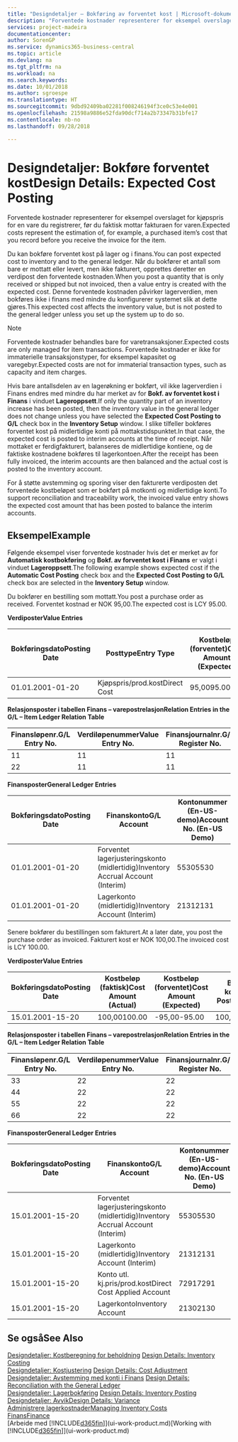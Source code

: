 ```yaml
---
title: "Designdetaljer – Bokføring av forventet kost | Microsoft-dokumentasjon"
description: "Forventede kostnader representerer for eksempel overslaget for kjøpspris for en vare du registrerer, før du faktisk mottar fakturaen for varen."
services: project-madeira
documentationcenter: 
author: SorenGP
ms.service: dynamics365-business-central
ms.topic: article
ms.devlang: na
ms.tgt_pltfrm: na
ms.workload: na
ms.search.keywords: 
ms.date: 10/01/2018
ms.author: sgroespe
ms.translationtype: HT
ms.sourcegitcommit: 9dbd92409ba02281f008246194f3ce0c53e4e001
ms.openlocfilehash: 21598a9886e52fda90dcf714a2b73347b31bfe17
ms.contentlocale: nb-no
ms.lasthandoff: 09/28/2018

---
```

# <a name="design-details-expected-cost-posting"></a><span data-ttu-id="78ad3-103">Designdetaljer: Bokføre forventet kost</span><span class="sxs-lookup"><span data-stu-id="78ad3-103">Design Details: Expected Cost Posting</span></span>
<span data-ttu-id="78ad3-104">Forventede kostnader representerer for eksempel overslaget for kjøpspris for en vare du registrerer, før du faktisk mottar fakturaen for varen.</span><span class="sxs-lookup"><span data-stu-id="78ad3-104">Expected costs represent the estimation of, for example, a purchased item’s cost that you record before you receive the invoice for the item.</span></span>  

 <span data-ttu-id="78ad3-105">Du kan bokføre forventet kost på lager og i finans.</span><span class="sxs-lookup"><span data-stu-id="78ad3-105">You can post expected cost to inventory and to the general ledger.</span></span> <span data-ttu-id="78ad3-106">Når du bokfører et antall som bare er mottatt eller levert, men ikke fakturert, opprettes deretter en verdipost den forventede kostnaden.</span><span class="sxs-lookup"><span data-stu-id="78ad3-106">When you post a quantity that is only received or shipped but not invoiced, then a value entry is created with the expected cost.</span></span> <span data-ttu-id="78ad3-107">Denne forventede kostnaden påvirker lagerverdien, men bokføres ikke i finans med mindre du konfigurerer systemet slik at dette gjøres.</span><span class="sxs-lookup"><span data-stu-id="78ad3-107">This expected cost affects the inventory value, but is not posted to the general ledger unless you set up the system up to do so.</span></span>  

> [!NOTE]  
>  <span data-ttu-id="78ad3-108">Forventede kostnader behandles bare for varetransaksjoner.</span><span class="sxs-lookup"><span data-stu-id="78ad3-108">Expected costs are only managed for item transactions.</span></span> <span data-ttu-id="78ad3-109">Forventede kostnader er ikke for immaterielle transaksjonstyper, for eksempel kapasitet og varegebyr.</span><span class="sxs-lookup"><span data-stu-id="78ad3-109">Expected costs are not for immaterial transaction types, such as capacity and item charges.</span></span>  

 <span data-ttu-id="78ad3-110">Hvis bare antallsdelen av en lagerøkning er bokført, vil ikke lagerverdien i Finans endres med mindre du har merket av for **Bokf. av forventet kost i Finans** i vinduet **Lageroppsett**.</span><span class="sxs-lookup"><span data-stu-id="78ad3-110">If only the quantity part of an inventory increase has been posted, then the inventory value in the general ledger does not change unless you have selected the **Expected Cost Posting to G/L** check box in the **Inventory Setup** window.</span></span> <span data-ttu-id="78ad3-111">I slike tilfeller bokføres forventet kost på midlertidige konti på mottakstidspunktet.</span><span class="sxs-lookup"><span data-stu-id="78ad3-111">In that case, the expected cost is posted to interim accounts at the time of receipt.</span></span> <span data-ttu-id="78ad3-112">Når mottaket er ferdigfakturert, balanseres de midlertidige kontiene, og de faktiske kostnadene bokføres til lagerkontoen.</span><span class="sxs-lookup"><span data-stu-id="78ad3-112">After the receipt has been fully invoiced, the interim accounts are then balanced and the actual cost is posted to the inventory account.</span></span>  

 <span data-ttu-id="78ad3-113">For å støtte avstemming og sporing viser den fakturerte verdiposten det forventede kostbeløpet som er bokført på motkonti og midlertidige konti.</span><span class="sxs-lookup"><span data-stu-id="78ad3-113">To support reconciliation and traceability work, the invoiced value entry shows the expected cost amount that has been posted to balance the interim accounts.</span></span>  

## <a name="example"></a><span data-ttu-id="78ad3-114">Eksempel</span><span class="sxs-lookup"><span data-stu-id="78ad3-114">Example</span></span>  
 <span data-ttu-id="78ad3-115">Følgende eksempel viser forventede kostnader hvis det er merket av for **Automatisk kostbokføring** og **Bokf. av forventet kost i Finans** er valgt i vinduet **Lageroppsett**.</span><span class="sxs-lookup"><span data-stu-id="78ad3-115">The following example shows expected cost if the **Automatic Cost Posting** check box and the **Expected Cost Posting to G/L** check box are selected in the **Inventory Setup** window.</span></span>  

 <span data-ttu-id="78ad3-116">Du bokfører en bestilling som mottatt.</span><span class="sxs-lookup"><span data-stu-id="78ad3-116">You post a purchase order as received.</span></span> <span data-ttu-id="78ad3-117">Forventet kostnad er NOK 95,00.</span><span class="sxs-lookup"><span data-stu-id="78ad3-117">The expected cost is LCY 95.00.</span></span>  

 <span data-ttu-id="78ad3-118">**Verdiposter**</span><span class="sxs-lookup"><span data-stu-id="78ad3-118">**Value Entries**</span></span>  

|<span data-ttu-id="78ad3-119">Bokføringsdato</span><span class="sxs-lookup"><span data-stu-id="78ad3-119">Posting Date</span></span>|<span data-ttu-id="78ad3-120">Posttype</span><span class="sxs-lookup"><span data-stu-id="78ad3-120">Entry Type</span></span>|<span data-ttu-id="78ad3-121">Kostbeløp (forventet)</span><span class="sxs-lookup"><span data-stu-id="78ad3-121">Cost Amount (Expected)</span></span>|<span data-ttu-id="78ad3-122">Forventet kost bokført i Finans</span><span class="sxs-lookup"><span data-stu-id="78ad3-122">Expected Cost Posted to G/L</span></span>|<span data-ttu-id="78ad3-123">Forventet kostnad</span><span class="sxs-lookup"><span data-stu-id="78ad3-123">Expected Cost</span></span>|<span data-ttu-id="78ad3-124">Varepostnr.</span><span class="sxs-lookup"><span data-stu-id="78ad3-124">Item Ledger Entry No.</span></span>|<span data-ttu-id="78ad3-125">Løpenr.</span><span class="sxs-lookup"><span data-stu-id="78ad3-125">Entry No.</span></span>|  
|------------------|----------------|------------------------------|----------------------------------|-------------------|---------------------------|---------------|  
|<span data-ttu-id="78ad3-126">01.01.20</span><span class="sxs-lookup"><span data-stu-id="78ad3-126">01-01-20</span></span>|<span data-ttu-id="78ad3-127">Kjøpspris/prod.kost</span><span class="sxs-lookup"><span data-stu-id="78ad3-127">Direct Cost</span></span>|<span data-ttu-id="78ad3-128">95,00</span><span class="sxs-lookup"><span data-stu-id="78ad3-128">95.00</span></span>|<span data-ttu-id="78ad3-129">95,00</span><span class="sxs-lookup"><span data-stu-id="78ad3-129">95.00</span></span>|<span data-ttu-id="78ad3-130">Ja</span><span class="sxs-lookup"><span data-stu-id="78ad3-130">Yes</span></span>|<span data-ttu-id="78ad3-131">1</span><span class="sxs-lookup"><span data-stu-id="78ad3-131">1</span></span>|<span data-ttu-id="78ad3-132">1</span><span class="sxs-lookup"><span data-stu-id="78ad3-132">1</span></span>|  

 <span data-ttu-id="78ad3-133">**Relasjonsposter i tabellen Finans – varepostrelasjon**</span><span class="sxs-lookup"><span data-stu-id="78ad3-133">**Relation Entries in the G/L – Item Ledger Relation Table**</span></span>  

|<span data-ttu-id="78ad3-134">Finansløpenr.</span><span class="sxs-lookup"><span data-stu-id="78ad3-134">G/L Entry No.</span></span>|<span data-ttu-id="78ad3-135">Verdiløpenummer</span><span class="sxs-lookup"><span data-stu-id="78ad3-135">Value Entry No.</span></span>|<span data-ttu-id="78ad3-136">Finansjournalnr.</span><span class="sxs-lookup"><span data-stu-id="78ad3-136">G/L Register No.</span></span>|  
|--------------------|---------------------|-----------------------|  
|<span data-ttu-id="78ad3-137">1</span><span class="sxs-lookup"><span data-stu-id="78ad3-137">1</span></span>|<span data-ttu-id="78ad3-138">1</span><span class="sxs-lookup"><span data-stu-id="78ad3-138">1</span></span>|<span data-ttu-id="78ad3-139">1</span><span class="sxs-lookup"><span data-stu-id="78ad3-139">1</span></span>|  
|<span data-ttu-id="78ad3-140">2</span><span class="sxs-lookup"><span data-stu-id="78ad3-140">2</span></span>|<span data-ttu-id="78ad3-141">1</span><span class="sxs-lookup"><span data-stu-id="78ad3-141">1</span></span>|<span data-ttu-id="78ad3-142">1</span><span class="sxs-lookup"><span data-stu-id="78ad3-142">1</span></span>|  

 <span data-ttu-id="78ad3-143">**Finansposter**</span><span class="sxs-lookup"><span data-stu-id="78ad3-143">**General Ledger Entries**</span></span>  

|<span data-ttu-id="78ad3-144">Bokføringsdato</span><span class="sxs-lookup"><span data-stu-id="78ad3-144">Posting Date</span></span>|<span data-ttu-id="78ad3-145">Finanskonto</span><span class="sxs-lookup"><span data-stu-id="78ad3-145">G/L Account</span></span>|<span data-ttu-id="78ad3-146">Kontonummer (En-US-demo)</span><span class="sxs-lookup"><span data-stu-id="78ad3-146">Account No. (En-US Demo)</span></span>|<span data-ttu-id="78ad3-147">Beløp</span><span class="sxs-lookup"><span data-stu-id="78ad3-147">Amount</span></span>|<span data-ttu-id="78ad3-148">Løpenr.</span><span class="sxs-lookup"><span data-stu-id="78ad3-148">Entry No.</span></span>|  
|------------------|------------------|---------------------------------|------------|---------------|  
|<span data-ttu-id="78ad3-149">01.01.20</span><span class="sxs-lookup"><span data-stu-id="78ad3-149">01-01-20</span></span>|<span data-ttu-id="78ad3-150">Forventet lagerjusteringskonto (midlertidig)</span><span class="sxs-lookup"><span data-stu-id="78ad3-150">Inventory Accrual Account (Interim)</span></span>|<span data-ttu-id="78ad3-151">5530</span><span class="sxs-lookup"><span data-stu-id="78ad3-151">5530</span></span>|<span data-ttu-id="78ad3-152">-95,00</span><span class="sxs-lookup"><span data-stu-id="78ad3-152">-95.00</span></span>|<span data-ttu-id="78ad3-153">2</span><span class="sxs-lookup"><span data-stu-id="78ad3-153">2</span></span>|  
|<span data-ttu-id="78ad3-154">01.01.20</span><span class="sxs-lookup"><span data-stu-id="78ad3-154">01-01-20</span></span>|<span data-ttu-id="78ad3-155">Lagerkonto (midlertidig)</span><span class="sxs-lookup"><span data-stu-id="78ad3-155">Inventory Account (Interim)</span></span>|<span data-ttu-id="78ad3-156">2131</span><span class="sxs-lookup"><span data-stu-id="78ad3-156">2131</span></span>|<span data-ttu-id="78ad3-157">95,00</span><span class="sxs-lookup"><span data-stu-id="78ad3-157">95.00</span></span>|<span data-ttu-id="78ad3-158">1</span><span class="sxs-lookup"><span data-stu-id="78ad3-158">1</span></span>|  

 <span data-ttu-id="78ad3-159">Senere bokfører du bestillingen som fakturert.</span><span class="sxs-lookup"><span data-stu-id="78ad3-159">At a later date, you post the purchase order as invoiced.</span></span> <span data-ttu-id="78ad3-160">Fakturert kost er NOK 100,00.</span><span class="sxs-lookup"><span data-stu-id="78ad3-160">The invoiced cost is LCY 100.00.</span></span>  

 <span data-ttu-id="78ad3-161">**Verdiposter**</span><span class="sxs-lookup"><span data-stu-id="78ad3-161">**Value Entries**</span></span>  

|<span data-ttu-id="78ad3-162">Bokføringsdato</span><span class="sxs-lookup"><span data-stu-id="78ad3-162">Posting Date</span></span>|<span data-ttu-id="78ad3-163">Kostbeløp (faktisk)</span><span class="sxs-lookup"><span data-stu-id="78ad3-163">Cost Amount (Actual)</span></span>|<span data-ttu-id="78ad3-164">Kostbeløp (forventet)</span><span class="sxs-lookup"><span data-stu-id="78ad3-164">Cost Amount (Expected)</span></span>|<span data-ttu-id="78ad3-165">Bokført kost</span><span class="sxs-lookup"><span data-stu-id="78ad3-165">Cost Posted to G/L</span></span>|<span data-ttu-id="78ad3-166">Forventet kostnad</span><span class="sxs-lookup"><span data-stu-id="78ad3-166">Expected Cost</span></span>|<span data-ttu-id="78ad3-167">Varepostnr.</span><span class="sxs-lookup"><span data-stu-id="78ad3-167">Item Ledger Entry No.</span></span>|<span data-ttu-id="78ad3-168">Løpenr.</span><span class="sxs-lookup"><span data-stu-id="78ad3-168">Entry No.</span></span>|  
|------------------|----------------------------|------------------------------|-------------------------|-------------------|---------------------------|---------------|  
|<span data-ttu-id="78ad3-169">15.01.20</span><span class="sxs-lookup"><span data-stu-id="78ad3-169">01-15-20</span></span>|<span data-ttu-id="78ad3-170">100,00</span><span class="sxs-lookup"><span data-stu-id="78ad3-170">100.00</span></span>|<span data-ttu-id="78ad3-171">-95,00</span><span class="sxs-lookup"><span data-stu-id="78ad3-171">-95.00</span></span>|<span data-ttu-id="78ad3-172">100,00</span><span class="sxs-lookup"><span data-stu-id="78ad3-172">100.00</span></span>|<span data-ttu-id="78ad3-173">Nei</span><span class="sxs-lookup"><span data-stu-id="78ad3-173">No</span></span>|<span data-ttu-id="78ad3-174">1</span><span class="sxs-lookup"><span data-stu-id="78ad3-174">1</span></span>|<span data-ttu-id="78ad3-175">2</span><span class="sxs-lookup"><span data-stu-id="78ad3-175">2</span></span>|  

 <span data-ttu-id="78ad3-176">**Relasjonsposter i tabellen Finans – varepostrelasjon**</span><span class="sxs-lookup"><span data-stu-id="78ad3-176">**Relation Entries in the G/L – Item Ledger Relation Table**</span></span>  

|<span data-ttu-id="78ad3-177">Finansløpenr.</span><span class="sxs-lookup"><span data-stu-id="78ad3-177">G/L Entry No.</span></span>|<span data-ttu-id="78ad3-178">Verdiløpenummer</span><span class="sxs-lookup"><span data-stu-id="78ad3-178">Value Entry No.</span></span>|<span data-ttu-id="78ad3-179">Finansjournalnr.</span><span class="sxs-lookup"><span data-stu-id="78ad3-179">G/L Register No.</span></span>|  
|--------------------|---------------------|-----------------------|  
|<span data-ttu-id="78ad3-180">3</span><span class="sxs-lookup"><span data-stu-id="78ad3-180">3</span></span>|<span data-ttu-id="78ad3-181">2</span><span class="sxs-lookup"><span data-stu-id="78ad3-181">2</span></span>|<span data-ttu-id="78ad3-182">2</span><span class="sxs-lookup"><span data-stu-id="78ad3-182">2</span></span>|  
|<span data-ttu-id="78ad3-183">4</span><span class="sxs-lookup"><span data-stu-id="78ad3-183">4</span></span>|<span data-ttu-id="78ad3-184">2</span><span class="sxs-lookup"><span data-stu-id="78ad3-184">2</span></span>|<span data-ttu-id="78ad3-185">2</span><span class="sxs-lookup"><span data-stu-id="78ad3-185">2</span></span>|  
|<span data-ttu-id="78ad3-186">5</span><span class="sxs-lookup"><span data-stu-id="78ad3-186">5</span></span>|<span data-ttu-id="78ad3-187">2</span><span class="sxs-lookup"><span data-stu-id="78ad3-187">2</span></span>|<span data-ttu-id="78ad3-188">2</span><span class="sxs-lookup"><span data-stu-id="78ad3-188">2</span></span>|  
|<span data-ttu-id="78ad3-189">6</span><span class="sxs-lookup"><span data-stu-id="78ad3-189">6</span></span>|<span data-ttu-id="78ad3-190">2</span><span class="sxs-lookup"><span data-stu-id="78ad3-190">2</span></span>|<span data-ttu-id="78ad3-191">2</span><span class="sxs-lookup"><span data-stu-id="78ad3-191">2</span></span>|  

 <span data-ttu-id="78ad3-192">**Finansposter**</span><span class="sxs-lookup"><span data-stu-id="78ad3-192">**General Ledger Entries**</span></span>  

|<span data-ttu-id="78ad3-193">Bokføringsdato</span><span class="sxs-lookup"><span data-stu-id="78ad3-193">Posting Date</span></span>|<span data-ttu-id="78ad3-194">Finanskonto</span><span class="sxs-lookup"><span data-stu-id="78ad3-194">G/L Account</span></span>|<span data-ttu-id="78ad3-195">Kontonummer (En-US-demo)</span><span class="sxs-lookup"><span data-stu-id="78ad3-195">Account No. (En-US Demo)</span></span>|<span data-ttu-id="78ad3-196">Beløp</span><span class="sxs-lookup"><span data-stu-id="78ad3-196">Amount</span></span>|<span data-ttu-id="78ad3-197">Løpenr.</span><span class="sxs-lookup"><span data-stu-id="78ad3-197">Entry No.</span></span>|  
|------------------|------------------|---------------------------------|------------|---------------|  
|<span data-ttu-id="78ad3-198">15.01.20</span><span class="sxs-lookup"><span data-stu-id="78ad3-198">01-15-20</span></span>|<span data-ttu-id="78ad3-199">Forventet lagerjusteringskonto (midlertidig)</span><span class="sxs-lookup"><span data-stu-id="78ad3-199">Inventory Accrual Account (Interim)</span></span>|<span data-ttu-id="78ad3-200">5530</span><span class="sxs-lookup"><span data-stu-id="78ad3-200">5530</span></span>|<span data-ttu-id="78ad3-201">95,00</span><span class="sxs-lookup"><span data-stu-id="78ad3-201">95.00</span></span>|<span data-ttu-id="78ad3-202">4</span><span class="sxs-lookup"><span data-stu-id="78ad3-202">4</span></span>|  
|<span data-ttu-id="78ad3-203">15.01.20</span><span class="sxs-lookup"><span data-stu-id="78ad3-203">01-15-20</span></span>|<span data-ttu-id="78ad3-204">Lagerkonto (midlertidig)</span><span class="sxs-lookup"><span data-stu-id="78ad3-204">Inventory Account (Interim)</span></span>|<span data-ttu-id="78ad3-205">2131</span><span class="sxs-lookup"><span data-stu-id="78ad3-205">2131</span></span>|<span data-ttu-id="78ad3-206">-95,00</span><span class="sxs-lookup"><span data-stu-id="78ad3-206">-95.00</span></span>|<span data-ttu-id="78ad3-207">3</span><span class="sxs-lookup"><span data-stu-id="78ad3-207">3</span></span>|  
|<span data-ttu-id="78ad3-208">15.01.20</span><span class="sxs-lookup"><span data-stu-id="78ad3-208">01-15-20</span></span>|<span data-ttu-id="78ad3-209">Konto utl. kj.pris/prod.kost</span><span class="sxs-lookup"><span data-stu-id="78ad3-209">Direct Cost Applied Account</span></span>|<span data-ttu-id="78ad3-210">7291</span><span class="sxs-lookup"><span data-stu-id="78ad3-210">7291</span></span>|<span data-ttu-id="78ad3-211">-100</span><span class="sxs-lookup"><span data-stu-id="78ad3-211">-100</span></span>|<span data-ttu-id="78ad3-212">6</span><span class="sxs-lookup"><span data-stu-id="78ad3-212">6</span></span>|  
|<span data-ttu-id="78ad3-213">15.01.20</span><span class="sxs-lookup"><span data-stu-id="78ad3-213">01-15-20</span></span>|<span data-ttu-id="78ad3-214">Lagerkonto</span><span class="sxs-lookup"><span data-stu-id="78ad3-214">Inventory Account</span></span>|<span data-ttu-id="78ad3-215">2130</span><span class="sxs-lookup"><span data-stu-id="78ad3-215">2130</span></span>|<span data-ttu-id="78ad3-216">100</span><span class="sxs-lookup"><span data-stu-id="78ad3-216">100</span></span>|<span data-ttu-id="78ad3-217">5</span><span class="sxs-lookup"><span data-stu-id="78ad3-217">5</span></span>|  

## <a name="see-also"></a><span data-ttu-id="78ad3-218">Se også</span><span class="sxs-lookup"><span data-stu-id="78ad3-218">See Also</span></span>
 <span data-ttu-id="78ad3-219">[Designdetaljer: Kostberegning for beholdning](design-details-inventory-costing.md) </span><span class="sxs-lookup"><span data-stu-id="78ad3-219">[Design Details: Inventory Costing](design-details-inventory-costing.md) </span></span>  
 <span data-ttu-id="78ad3-220">[Designdetaljer: Kostjustering](design-details-cost-adjustment.md) </span><span class="sxs-lookup"><span data-stu-id="78ad3-220">[Design Details: Cost Adjustment](design-details-cost-adjustment.md) </span></span>  
 <span data-ttu-id="78ad3-221">[Designdetaljer: Avstemming med konti i Finans](design-details-reconciliation-with-the-general-ledger.md) </span><span class="sxs-lookup"><span data-stu-id="78ad3-221">[Design Details: Reconciliation with the General Ledger](design-details-reconciliation-with-the-general-ledger.md) </span></span>  
 <span data-ttu-id="78ad3-222">[Designdetaljer: Lagerbokføring](design-details-inventory-posting.md) </span><span class="sxs-lookup"><span data-stu-id="78ad3-222">[Design Details: Inventory Posting](design-details-inventory-posting.md) </span></span>  
 [<span data-ttu-id="78ad3-223">Designdetaljer: Avvik</span><span class="sxs-lookup"><span data-stu-id="78ad3-223">Design Details: Variance</span></span>](design-details-variance.md)  
 [<span data-ttu-id="78ad3-224">Administrere lagerkostnader</span><span class="sxs-lookup"><span data-stu-id="78ad3-224">Managing Inventory Costs</span></span>](finance-manage-inventory-costs.md)  
 [<span data-ttu-id="78ad3-225">Finans</span><span class="sxs-lookup"><span data-stu-id="78ad3-225">Finance</span></span>](finance.md)  
 <span data-ttu-id="78ad3-226">[Arbeide med [!INCLUDE[d365fin](includes/d365fin_md.md)]](ui-work-product.md)</span><span class="sxs-lookup"><span data-stu-id="78ad3-226">[Working with [!INCLUDE[d365fin](includes/d365fin_md.md)]](ui-work-product.md)</span></span>

